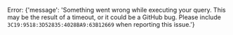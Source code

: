 Error: {'message': 'Something went wrong while executing your query. This may be the result of a timeout, or it could be a GitHub bug. Please include `3C19:9518:3D52835:4028BA9:63B12669` when reporting this issue.'}
